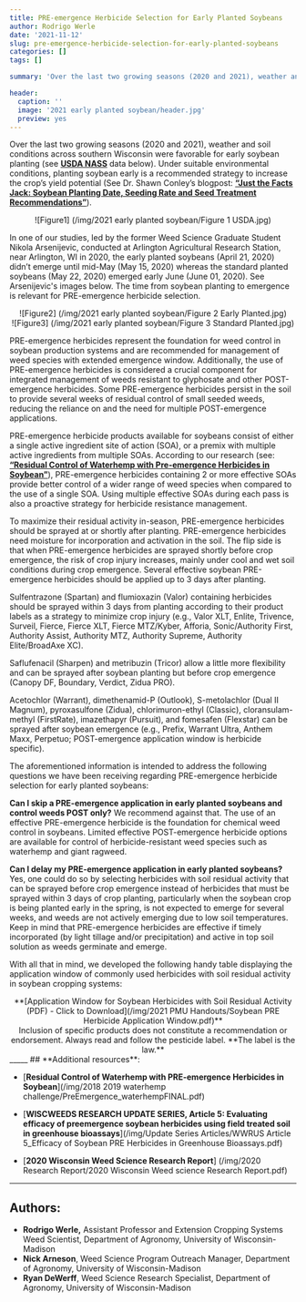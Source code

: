 ```yaml
---
title: PRE-emergence Herbicide Selection for Early Planted Soybeans
author: Rodrigo Werle
date: '2021-11-12'
slug: pre-emergence-herbicide-selection-for-early-planted-soybeans
categories: []
tags: []

summary: 'Over the last two growing seasons (2020 and 2021), weather and soil conditions across southern Wisconsin were favorable for early soybean planting. Herein we attempt to address some of the questions we have been receiving regarding PRE-emergence herbicide selection for early planted soybeans.'

header:
  caption: ''
  image: '2021 early planted soybean/header.jpg'
  preview: yes
---
```


Over the last two growing seasons (2020 and 2021), weather and soil conditions across southern Wisconsin were favorable for early soybean planting (see [**USDA NASS**](https://www.nass.usda.gov/Charts_and_Maps/Crop_Progress_&_Condition/2021/WI_2021.pdf) data below). Under suitable environmental conditions, planting soybean early is a recommended strategy to increase the crop’s yield potential (See Dr. Shawn Conley’s blogpost: [**“Just the Facts Jack: Soybean Planting Date, Seeding Rate and Seed Treatment Recommendations”**](https://coolbean.info/2021/04/11/just-facts-jack-soybean-planting-date-seeding-rate-seed-treatment-recommendations/)).

<center>![Figure1] (/img/2021 early planted soybean/Figure 1 USDA.jpg)</center>

In one of our studies, led by the former Weed Science Graduate Student Nikola Arsenijevic, conducted at Arlington Agricultural Research Station, near Arlington, WI in 2020, the early planted soybeans (April 21, 2020) didn’t emerge until mid-May (May 15, 2020) whereas the standard planted soybeans (May 22, 2020) emerged early June (June 01, 2020). See Arsenijevic's images below. The time from soybean planting to emergence is relevant for PRE-emergence herbicide selection. 

<center>![Figure2] (/img/2021 early planted soybean/Figure 2 Early Planted.jpg)</center>

<center>![Figure3] (/img/2021 early planted soybean/Figure 3 Standard Planted.jpg)</center>

PRE-emergence herbicides represent the foundation for weed control in soybean production systems and are recommended for management of weed species with extended emergence window. Additionally, the use of PRE-emergence herbicides is considered a crucial component for integrated management of weeds resistant to glyphosate and other POST-emergence herbicides. Some PRE-emergence herbicides persist in the soil to provide several weeks of residual control of small seeded weeds, reducing the reliance on and the need for multiple POST-emergence applications.

PRE-emergence herbicide products available for soybeans consist of either a single active ingredient site of action (SOA), or a premix with multiple active ingredients from multiple SOAs. According to our research (see: [**“Residual Control of Waterhemp with Pre-emergence Herbicides in Soybean”**](https://www.wiscweeds.info/img/2018%202019%20waterhemp%20challenge/PreEmergence_waterhempFINAL.pdf)), PRE-emergence herbicides containing 2 or more effective SOAs provide better control of a wider range of weed species when compared to the use of a single SOA. Using multiple effective SOAs during each pass is also a proactive strategy for herbicide resistance management.

To maximize their residual activity in-season, PRE-emergence herbicides should be sprayed at or shortly after planting. PRE-emergence herbicides need moisture for incorporation and activation in the soil. The flip side is that when PRE-emergence herbicides are sprayed shortly before crop emergence, the risk of crop injury increases, mainly under cool and wet soil conditions during crop emergence. Several effective soybean PRE-emergence herbicides should be applied up to 3 days after planting. 

Sulfentrazone (Spartan) and flumioxazin (Valor) containing herbicides should be sprayed within 3 days from planting according to their product labels as a strategy to minimize crop injury (e.g., Valor XLT, Enlite, Trivence, Surveil, Fierce, Fierce XLT, Fierce MTZ/Kyber, Afforia, Sonic/Authority First, Authority Assist, Authority MTZ, Authority Supreme, Authority Elite/BroadAxe XC). 

Saflufenacil (Sharpen) and metribuzin (Tricor) allow a little more flexibility and can be sprayed after soybean planting but before crop emergence (Canopy DF, Boundary, Verdict, Zidua PRO). 

Acetochlor (Warrant), dimethenamid-P (Outlook), S-metolachlor (Dual II Magnum), pyroxasulfone (Zidua), chlorimuron-ethyl (Classic), cloransulam-methyl (FirstRate), imazethapyr (Pursuit), and fomesafen (Flexstar) can be sprayed after soybean emergence (e.g., Prefix, Warrant Ultra, Anthem Maxx, Perpetuo; POST-emergence application window is herbicide specific).  

The aforementioned information is intended to address the following questions we have been receiving regarding PRE-emergence herbicide selection for early planted soybeans: 

**Can I skip a PRE-emergence application in early planted soybeans and control weeds POST only?** We recommend against that. The use of an effective PRE-emergence herbicide is the foundation for chemical weed control in soybeans. Limited effective POST-emergence herbicide options are available for control of herbicide-resistant weed species such as waterhemp and giant ragweed.

**Can I delay my PRE-emergence application in early planted soybeans?** Yes, one could do so by selecting herbicides with soil residual activity that can be sprayed before crop emergence instead of herbicides that must be sprayed within 3 days of crop planting, particularly when the soybean crop is being planted early in the spring, is not expected to emerge for several weeks, and weeds are not actively emerging due to low soil temperatures. Keep in mind that PRE-emergence herbicides are effective if timely incorporated (by light tillage and/or precipitation) and active in top soil solution as weeds germinate and emerge.

With all that in mind, we developed the following handy table displaying the application window of commonly used herbicides with soil residual activity in soybean cropping systems: 

<center>**[Application Window for Soybean Herbicides with Soil Residual Activity (PDF) - Click to Download](/img/2021 PMU Handouts/Soybean PRE Herbicide Application Window.pdf)**</center>   

<center>Inclusion of specific products does not constitute a recommendation or endorsement. Always read and follow the pesticide label. **The label is the law.**</center> 
_____
## **Additional resources**:  

+ [**Residual Control of Waterhemp with PRE-emergence Herbicides in Soybean**](/img/2018 2019 waterhemp challenge/PreEmergence_waterhempFINAL.pdf)

+ [**WISCWEEDS RESEARCH UPDATE SERIES, Article 5: Evaluating efficacy of preemergence soybean herbicides using field treated soil in greenhouse bioassays**](/img/Update Series Articles/WWRUS Article 5_Efficacy of Soybean PRE Herbicides in Greenhouse Bioassays.pdf)

+ [**2020 Wisconsin Weed Science Research Report**] (/img/2020 Research Report/2020 Wisconsin Weed science Research Report.pdf)

___
## **Authors**:   
+ **Rodrigo Werle,** Assistant Professor and Extension Cropping Systems Weed Scientist, Department of Agronomy, University of Wisconsin-Madison 
+ **Nick Arneson**, Weed Science Program Outreach Manager, Department of Agronomy, University of Wisconsin-Madison
+ **Ryan DeWerff**, Weed Science Research Specialist, Department of Agronomy, University of Wisconsin-Madison 